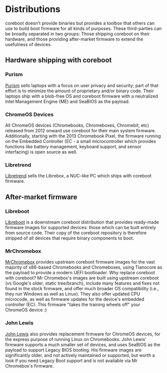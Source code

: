 # Distributions

coreboot doesn't provide binaries but provides a toolbox that others can use
to build boot firmware for all kinds of purposes. These third-parties can be
broadly separated in two groups: Those shipping coreboot on their hardware,
and those providing after-market firmware to extend the usefulness of devices.


## Hardware shipping with coreboot

### Purism

[Purism](https://www.puri.sm) sells laptops with a focus on user privacy and
security; part of that effort is to minimize the amount of proprietary and/or
binary code. Their laptops ship with a blob-free OS and coreboot firmware
with a neutralized Intel Management Engine (ME) and SeaBIOS as the payload.

### ChromeOS Devices

All ChromeOS devices (Chromebooks, Chromeboxes, Chromebit, etc) released from
2012 onward use coreboot for their main system firmware. Additionally, starting
with the 2013 Chromebook Pixel, the firmware running on the Embedded Controller
(EC - a small microcontroller which provides functions like battery management,
keyboard support, and sensor interfacing) is open source as well.

### Libretrend

[Libretrend](https://libretrend.com) sells the Librebox, a NUC-like PC which
ships with coreboot firmware.


## After-market firmware

### Libreboot

[Libreboot](https://libreboot.org) is a downstream coreboot distribution that
provides ready-made firmware images for supported devices: those which can be
built entirely from source code. Their copy of the coreboot repository is
therefore stripped of all devices that require binary components to boot.

### MrChromebox

[MrChromebox](https://mrchromebox.tech/) provides upstream coreboot firmware
images for the vast majority of x86-based Chromebooks and Chromeboxes, using
Tianocore as the payload to provide a modern UEFI bootloader. Why replace
coreboot with coreboot? Mr Chromebox's images are built using upstream
coreboot (vs Google's older, static tree/branch), include many features and
fixes not found in the stock firmware, and offer much broader OS compatibility
(i.e., they run Windows as well as Linux). They also offer updated CPU
microcode, as well as firmware updates for the device's embedded controller
(EC). This firmware "takes the training wheels off" your ChromeOS device :)

### John Lewis

[John Lewis](https://johnlewis.ie/custom-chromebook-firmware) also provides
replacement firmware for ChromeOS devices, for the express purpose of
running Linux on Chromebooks. John Lewis' firmware supports a much smaller
set of devices, and uses SeaBIOS as the payload to support Legacy BIOS booting.
His firmware images are significantly older, and not actively maintained or
supported, but worth a look if you need Legacy Boot support and is not
available via Mr Chromebox's firmware.
